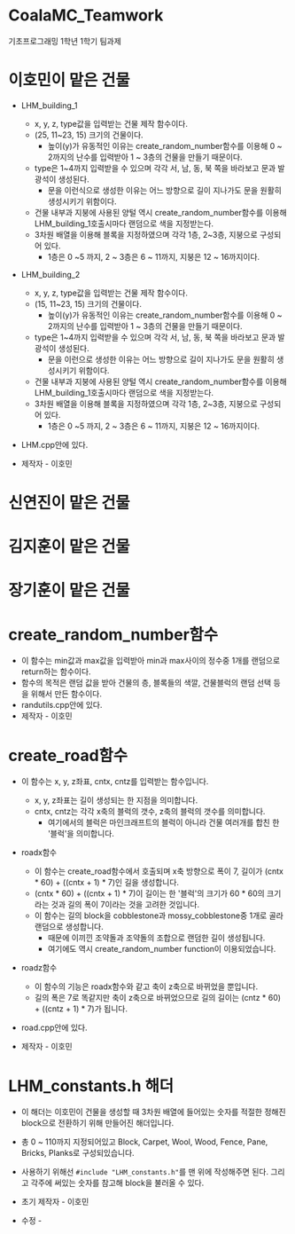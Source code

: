 # CoalaMC_Teamwork
기초프로그래밍 1학년 1학기 팀과제


# 이호민이 맡은 건물

* LHM_building_1
    - x, y, z, type값을 입력받는 건물 제작 함수이다.
    - (25, 11~23, 15) 크기의 건물이다.
        + 높이(y)가 유동적인 이유는 create_random_number함수를 이용해 0 ~ 2까지의 난수를 입력받아 1 ~ 3층의 건물을 만들기 때문이다.
    - type은 1~4까지 입력받을 수 있으며 각각 서, 남, 동, 북 쪽을 바라보고 문과 발광석이 생성된다.
        + 문을 이런식으로 생성한 이유는 어느 방향으로 길이 지나가도 문을 원활히 생성시키기 위함이다.
    - 건물 내부과 지붕에 사용된 양털 역시 create_random_number함수를 이용해 LHM_building_1호출시마다 랜덤으로 색을 지정받는다.
    - 3차원 배열을 이용해 블록을 지정하였으며 각각 1층, 2~3층, 지붕으로 구성되어 있다.
        + 1층은 0 ~5 까지, 2 ~ 3층은 6 ~ 11까지, 지붕은 12 ~ 16까지이다.

* LHM_building_2
    - x, y, z, type값을 입력받는 건물 제작 함수이다.
    - (15, 11~23, 15) 크기의 건물이다.
        + 높이(y)가 유동적인 이유는 create_random_number함수를 이용해 0 ~ 2까지의 난수를 입력받아 1 ~ 3층의 건물을 만들기 때문이다.
    - type은 1~4까지 입력받을 수 있으며 각각 서, 남, 동, 북 쪽을 바라보고 문과 발광석이 생성된다.
        + 문을 이런으로 생성한 이유는 어느 방향으로 길이 지나가도 문을 원활히 생성시키기 위함이다.
    - 건물 내부과 지붕에 사용된 양털 역시 create_random_number함수를 이용해 LHM_building_1호출시마다 랜덤으로 색을 지정받는다.
    - 3차원 배열을 이용해 블록을 지정하였으며 각각 1층, 2~3층, 지붕으로 구성되어 있다.
        + 1층은 0 ~5 까지, 2 ~ 3층은 6 ~ 11까지, 지붕은 12 ~ 16까지이다.

* LHM.cpp안에 있다.
* 제작자 - 이호민

# 신연진이 맡은 건물


# 김지훈이 맡은 건물


# 장기훈이 맡은 건물


# create_random_number함수

* 이 함수는 min값과 max값을 입력받아 min과 max사이의 정수중 1개를 랜덤으로 return하는 함수이다. 
* 함수의 목적은 랜덤 값을 받아 건물의 층, 블록들의 색깔, 건물블럭의 랜덤 선택 등을 위해서 만든 함수이다.
* randutils.cpp안에 있다.
* 제작자 - 이호민

# create_road함수
* 이 함수는 x, y, z좌표, cntx, cntz를 입력받는 함수입니다.
    - x, y, z좌표는 길이 생성되는 한 지점을 의미합니다.
    - cntx, cntz는 각각 x축의 블럭의 갯수, z축의 블럭의 갯수를 의미합니다.
        + 여기에서의 블럭은 마인크래프트의 블럭이 아니라 건물 여러개를 합친 한 '블럭'을 의미합니다.
* roadx함수
    - 이 함수는 create_road함수에서 호출되며 x축 방향으로 폭이 7, 길이가 (cntx * 60) + ((cntx + 1) * 7)인 길을 생성합니다.
    - (cntx * 60) + ((cntx + 1) * 7)이 길이는 한 '블럭'의 크기가 60 * 60의 크기라는 것과 길의 폭이 7이라는 것을 고려한 것입니다.
    - 이 함수는 길의 block을 cobblestone과 mossy_cobblestone중 1개로 골라 랜덤으로 생성합니다.
        + 때문에 이끼낀 조약돌과 조약돌의 조합으로 랜덤한 길이 생성됩니다.
        + 여기에도 역시 create_random_number function이 이용되었습니다.
* roadz함수
    - 이 함수의 기능은 roadx함수와 같고 축이 z축으로 바뀌었을 뿐입니다.
    - 길의 폭은 7로 똑같지만 축이 z축으로 바뀌었으므로 길의 길이는 (cntz * 60) + ((cntz + 1) * 7)가 됩니다.
    
* road.cpp안에 있다.
* 제작자 - 이호민

# LHM_constants.h 해더
* 이 해더는 이호민이 건물을 생성할 때 3차원 배열에 들어있는 숫자를 적절한 정해진 block으로 전환하기 위해 만들어진 해더입니다.
* 총 0 ~ 110까지 지정되어있고 Block, Carpet, Wool, Wood, Fence, Pane, Bricks, Planks로 구성되있습니다.
* 사용하기 위해선 <code>#include "LHM_constants.h"</code>를 맨 위에 작성해주면 된다. 그리고 각주에 써있는 숫자를 참고해 block을 불러올 수 있다.

* 초기 제작자 - 이호민
* 수정 - 
